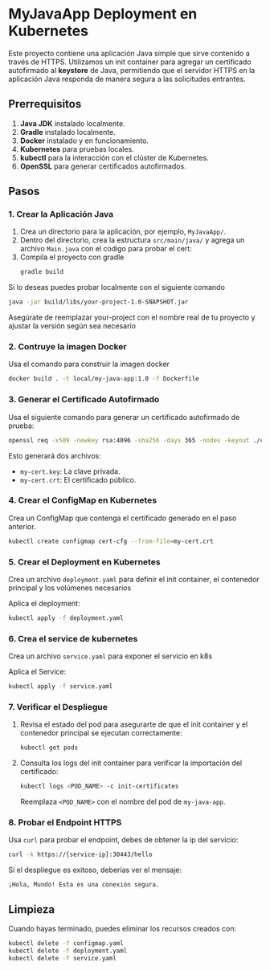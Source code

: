 # MyJavaApp Deployment en Kubernetes

Este proyecto contiene una aplicación Java simple que sirve contenido a través de HTTPS. Utilizamos un init container para agregar un certificado autofirmado al **keystore** de Java, permitiendo que el servidor HTTPS en la aplicación Java responda de manera segura a las solicitudes entrantes.

## Prerrequisitos

1. **Java JDK** instalado localmente.
2. **Gradle** instalado localmente.
3. **Docker** instalado y en funcionamiento.
4. **Kubernetes** para pruebas locales.
5. **kubectl** para la interacción con el clúster de Kubernetes.
6. **OpenSSL** para generar certificados autofirmados.

## Pasos

### 1. Crear la Aplicación Java

1. Crea un directorio para la aplicación, por ejemplo, `MyJavaApp/`.
2. Dentro del directorio, crea la estructura `src/main/java/` y agrega un archivo `Main.java` con el codigo para probar el cert:
3. Compila el proyecto con gradle
   ```bash
   gradle build
   ```

Si lo deseas puedes probar localmente con el siguiente comando
```bash
java -jar build/libs/your-project-1.0-SNAPSHOT.jar
```

Asegúrate de reemplazar your-project con el nombre real de tu proyecto y ajustar la versión según sea necesario

### 2. Contruye la imagen Docker

Usa el comando para construir la imagen docker

```bash
docker build . -t local/my-java-app:1.0 -f Dockerfile
```

### 3. Generar el Certificado Autofirmado

Usa el siguiente comando para generar un certificado autofirmado de prueba:

```bash
openssl req -x509 -newkey rsa:4096 -sha256 -days 365 -nodes -keyout ./certs/my-cert.key -out ./certs/my-cert.crt -subj "/CN=my-java-app"
```

Esto generará dos archivos:
- `my-cert.key`: La clave privada.
- `my-cert.crt`: El certificado público.

### 4. Crear el ConfigMap en Kubernetes

Crea  un ConfigMap que contenga el certificado generado en el paso anterior.


```bash
kubectl create configmap cert-cfg --from-file=my-cert.crt
```

### 5. Crear el Deployment en Kubernetes

Crea un archivo `deployment.yaml` para definir el init container, el contenedor principal y los volúmenes necesarios

Aplica el deployment:

```bash
kubectl apply -f deployment.yaml
```

### 6. Crea el service de kubernetes

Crea un archivo `service.yaml` para exponer el servicio en k8s

Aplica el Service:

```bash
kubectl apply -f service.yaml
```

### 7. Verificar el Despliegue

1. Revisa el estado del pod para asegurarte de que el init container y el contenedor principal se ejecutan correctamente:

   ```bash
   kubectl get pods
   ```

2. Consulta los logs del init container para verificar la importación del certificado:

   ```bash
   kubectl logs <POD_NAME> -c init-certificates
   ```

   Reemplaza `<POD_NAME>` con el nombre del pod de `my-java-app`.

### 8. Probar el Endpoint HTTPS

Usa `curl` para probar el endpoint, debes de obtener la ip del servicio:

   ```bash
   curl -k https://{service-ip}:30443/hello
   ```

Si el despliegue es exitoso, deberías ver el mensaje:

   ```plaintext
   ¡Hola, Mundo! Esta es una conexión segura.
   ```

## Limpieza

Cuando hayas terminado, puedes eliminar los recursos creados con:

```bash
kubectl delete -f configmap.yaml
kubectl delete -f deployment.yaml
kubectl delete -f service.yaml
```

